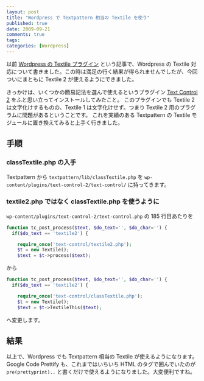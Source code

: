 ```yaml
---
layout: post
title: "Wordpress で Textpattern 相当の Textile を使う"
published: true
date: 2009-09-21
comments: true
tags:
categories: [Wordpress]
---
```


以前 [Wordpress の Textile プラグイン](/blog/2009/08/02/wordpress-textile-plugin/) という記事で、Wordpress の Textile 対応について書きました。この時は満足の行く結果が得られませんでしたが、今回ついにまともに Textile 2 が使えるようにできました。

きっかけは、いくつかの簡易記法を選んで使えるというプラグイン [Text Control 2](http://wordpress.org/extend/plugins/text-control-2/) をふと思い立ってインストールしてみたこと。
このプラグインでも Textile 2 は文字化けするものの、Textile 1 は文字化けせず。つまり Textile 2 用のプラグラムに問題があるということです。
これを実績のある Textpattern の Textile モジュールに置き換えてみると上手く行きました。

## 手順

### classTextile.php の入手

Textpattern から `textpattern/lib/classTextile.php` を `wp-content/plugins/text-control-2/text-control/` に持ってきます。

### textile2.php ではなく classTextile.php を使うように

`wp-content/plugins/text-control-2/text-control.php` の 185 行目あたりを

```php
function tc_post_process($text, $do_text='', $do_char='') {
  if($do_text == 'textile2') {

    require_once('text-control/textile2.php');
    $t = new Textile();
    $text = $t->process($text);
```

から

```php
function tc_post_process($text, $do_text='', $do_char='') {
  if($do_text == 'textile2') {

    require_once('text-control/classTextile.php');
    $t = new Textile();
    $text = $t->TextileThis($text);
```

へ変更します。

## 結果

以上で、Wordpress でも Textpattern 相当の Textile が使えるようになります。
Google Code Prettify も、これまではいちいち HTML のタグで囲んでいたのが `pre(prettyprint)..` と書くだけで使えるようになりました。大変便利ですね。
